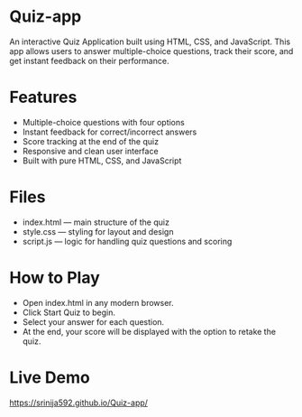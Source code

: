 # Quiz-app

An interactive Quiz Application built using HTML, CSS, and JavaScript. This app allows users to answer multiple-choice questions, track their score, and get instant feedback on their performance.

# Features

- Multiple-choice questions with four options
- Instant feedback for correct/incorrect answers
- Score tracking at the end of the quiz
- Responsive and clean user interface
- Built with pure HTML, CSS, and JavaScript

# Files

- index.html — main structure of the quiz
- style.css — styling for layout and design
- script.js — logic for handling quiz questions and scoring

# How to Play

- Open index.html in any modern browser.
- Click Start Quiz to begin.
- Select your answer for each question.
- At the end, your score will be displayed with the option to retake the quiz.

# Live Demo

https://srinija592.github.io/Quiz-app/

